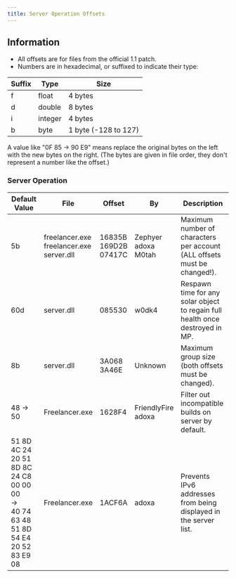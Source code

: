 ```yaml
---
title: Server Operation Offsets
---
```


## Information

* All offsets are for files from the official 1.1 patch.
* Numbers are in hexadecimal, or suffixed to indicate their type:

| Suffix | Type    | Size                 |
| ------ | ------- | -------------------- |
| f      | float   | 4 bytes              |
| d      | double  | 8 bytes              |
| i      | integer | 4 bytes              |
| b      | byte    | 1 byte (-128 to 127) |

A value like "0F 85 -> 90 E9" means replace the original bytes on the left with the new bytes on the right. (The bytes are given in file order, they don't represent a number like the offset.)

### Server Operation

| Default Value                                                                            | File                                             | Offset                       | By                          | Description                                                                   |
| ---------------------------------------------------------------------------------------- | ------------------------------------------------ | ---------------------------- | --------------------------- | ----------------------------------------------------------------------------- |
| 5b                                                                                       | freelancer.exe<br/>freelancer.exe<br/>server.dll | 16835B<br/>169D2B<br/>07417C | Zephyer<br/>adoxa<br/>M0tah | Maximum number of characters per account (ALL offsets must be changed!).      |
| 60d                                                                                      | server.dll                                       | 085530                       | w0dk4                       | Respawn time for any solar object to regain full health once destroyed in MP. |
| 8b                                                                                       | server.dll                                       | 3A068<br/>3A46E              | Unknown                     | Maximum group size (both offsets must be changed).                            |
| 48 -> 50                                                                                 | Freelancer.exe                                   | 1628F4                       | FriendlyFire<br/>adoxa      | Filter out incompatible builds on server by default.                          |
| 51 8D 4C 24 20 51 8D 8C 24 C8 00 00 00<br/>-><br/>40 74 63 48 51 8D 54 E4 20 52 83 E9 08 | Freelancer.exe                                   | 1ACF6A                       | adoxa                       | Prevents IPv6 addresses from being displayed in the server list.              |
